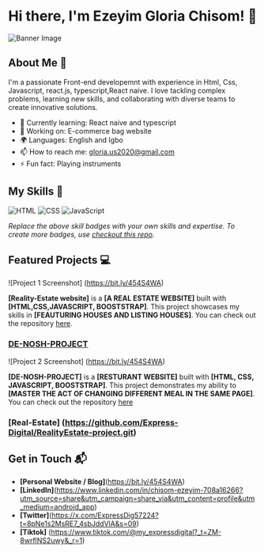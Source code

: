 # Hi there, I'm Ezeyim Gloria Chisom! 👋

![Banner Image](your_banner_image_url_here)

## About Me 🚀

I'm a passionate Front-end developemnt with experience in Html, Css, Javascript, react.js, typescript,React naive. I love tackling complex problems, learning new skills, and collaborating with diverse teams to create innovative solutions.

- 🌱 Currently learning: React naive and typescript
- 🔭 Working on: E-commerce bag website
- 🌍 Languages: English and Igbo
- 📫 How to reach me: gloria.us2020@gmail.com
- ⚡ Fun fact: Playing instruments

## My Skills 🧠

![HTML](https://img.shields.io/badge/-HTML-E34F26?style=flat-square&logo=html5&logoColor=white)
![CSS](https://img.shields.io/badge/-CSS-1572B6?style=flat-square&logo=css3&logoColor=white)
![JavaScript](https://img.shields.io/badge/-JavaScript-F7DF1E?style=flat-square&logo=javascript&logoColor=black)

*Replace the above skill badges with your own skills and expertise. To create more badges, use [checkout this repo](https://github.com/alexandresanlim/Badges4-README.md-Profile).*

## Featured Projects 💻

![Project 1 Screenshot] (https://bit.ly/454S4WA)

**[Reality-Estate website]** is a **[A REAL ESTATE WEBSITE]** built with **[HTML,CSS,JAVASCRIPT, BOOSTSTRAP]**. This project showcases my skills in **[FEAUTURING HOUSES AND LISTING HOUSES]**. You can check out the repository [here](https://github.com/Express-Digital/RealityEstate-project.git).


### [DE-NOSH-PROJECT](https://github.com/Express-Digital/DE-NOSH-PROJECT.git)


![Project 2 Screenshot] (https://bit.ly/454S4WA)

**[DE-NOSH-PROJECT]** is a **[RESTURANT WEBSITE]** built with **[HTML, CSS, JAVASCRIPT, BOOSTSTRAP]**. This project demonstrates my ability to **[MASTER THE ACT OF CHANGING DIFFERENT MEAL IN THE SAME PAGE]**. You can check out the repository [here](https://github.com/Express-Digital/DE-NOSH-PROJECT.git)

### [Real-Estate] (https://github.com/Express-Digital/RealityEstate-project.git)

## Get in Touch 📬

- **[Personal Website / Blog]**(https://bit.ly/454S4WA)
- **[LinkedIn]**(https://www.linkedin.com/in/chisom-ezeyim-708a16266?utm_source=share&utm_campaign=share_via&utm_content=profile&utm_medium=android_app)
- **[Twitter]**(https://x.com/ExpressDig57224?t=8pNe1s2MsRE7_4sbJddVlA&s=09)
- **[Tiktok]** (https://www.tiktok.com/@my_expressdigital?_t=ZM-8wrflNS2uwy&_r=1)


